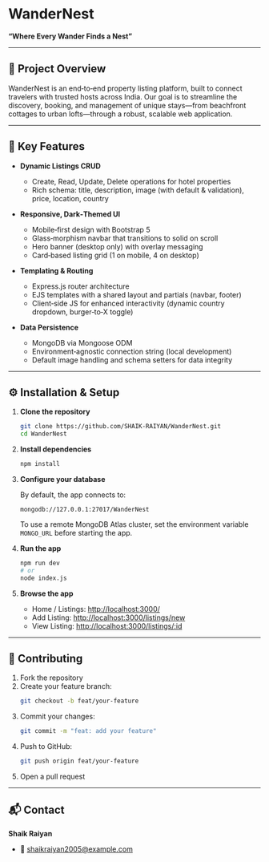 # WanderNest

**“Where Every Wander Finds a Nest”**

---

## 🚀 Project Overview

WanderNest is an end‑to‑end property listing platform, built to connect travelers with trusted hosts across India. Our goal is to streamline the discovery, booking, and management of unique stays—from beachfront cottages to urban lofts—through a robust, scalable web application.

---

## 🎯 Key Features

- **Dynamic Listings CRUD**
  - Create, Read, Update, Delete operations for hotel properties
  - Rich schema: title, description, image (with default & validation), price, location, country

- **Responsive, Dark‑Themed UI**
  - Mobile‑first design with Bootstrap 5
  - Glass‑morphism navbar that transitions to solid on scroll
  - Hero banner (desktop only) with overlay messaging
  - Card‑based listing grid (1 on mobile, 4 on desktop)

- **Templating & Routing**
  - Express.js router architecture
  - EJS templates with a shared layout and partials (navbar, footer)
  - Client‑side JS for enhanced interactivity (dynamic country dropdown, burger‑to‑X toggle)

- **Data Persistence**
  - MongoDB via Mongoose ODM
  - Environment‑agnostic connection string (local development)
  - Default image handling and schema setters for data integrity

---

## ⚙️ Installation & Setup

1. **Clone the repository**
   ```bash
   git clone https://github.com/SHAIK-RAIYAN/WanderNest.git
   cd WanderNest
   ```

2. **Install dependencies**
   ```bash
   npm install
   ```

3. **Configure your database**

   By default, the app connects to:

   ```
   mongodb://127.0.0.1:27017/WanderNest
   ```

   To use a remote MongoDB Atlas cluster, set the environment variable `MONGO_URL` before starting the app.

4. **Run the app**
   ```bash
   npm run dev
   # or
   node index.js
   ```

5. **Browse the app**

   - Home / Listings: [http://localhost:3000/](http://localhost:3000/)
   - Add Listing: [http://localhost:3000/listings/new](http://localhost:3000/listings/new)
   - View Listing: [http://localhost:3000/listings/:id](http://localhost:3000/listings/:id)

---

## 🤝 Contributing

1. Fork the repository
2. Create your feature branch:
   ```bash
   git checkout -b feat/your-feature
   ```
3. Commit your changes:
   ```bash
   git commit -m "feat: add your feature"
   ```
4. Push to GitHub:
   ```bash
   git push origin feat/your-feature
   ```
5. Open a pull request


---

## 📬 Contact

**Shaik Raiyan**

- 📧 shaikraiyan2005@example.com
